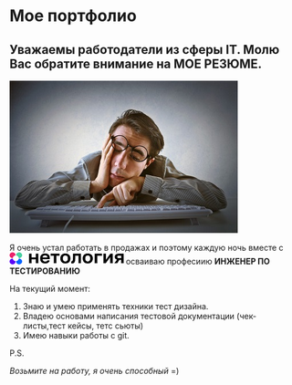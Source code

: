 # Мое портфолио

## Уважаемы работодатели из сферы IT. Молю Вас обратите внимание на **МОЕ РЕЗЮМЕ**.
![Фото](https://github.com/ZSV69/port/blob/main/1666257993_1-mykaleidoscope-ru-p-ustavshii-programmist-krasivo-1.jpg?raw=true)

Я очень устал работать в продажах и поэтому каждую ночь вместе с ![Изображение](https://github.com/ZSV69/port/blob/main/uhyaowik69egmjpj0iaa.png?raw=true) осваиваю професиию **ИНЖЕНЕР ПО ТЕСТИРОВАНИЮ**


На текущий момент:

1. Знаю и умею применять техники тест дизайна.
2. Владею основами написания тестовой документации (чек-листы,тест кейсы, тетс сьюты)
3. Имею навыки работы с git. 


P.S. 

*Возьмите на работу, я очень способный* =)
